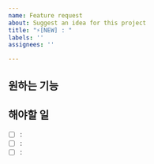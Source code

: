 ```yaml
---
name: Feature request
about: Suggest an idea for this project
title: "⚡️[NEW] : "
labels: ''
assignees: ''

---
```


## 원하는 기능

## 해야할 일
- [ ] : 
- [ ] : 
- [ ] :
